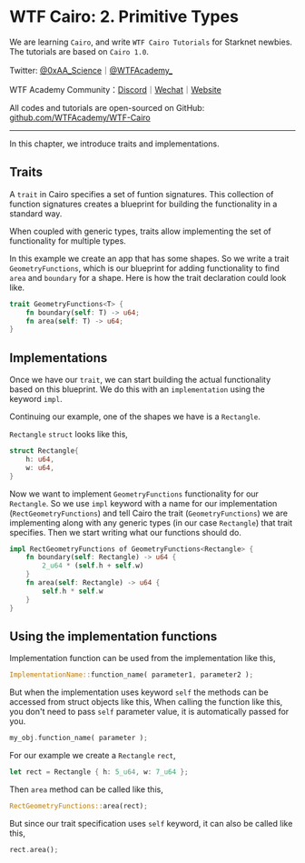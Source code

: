 # WTF Cairo: 2. Primitive Types

We are learning `Cairo`, and write `WTF Cairo Tutorials` for Starknet newbies. The tutorials are based on `Cairo 1.0`.

Twitter: [@0xAA_Science](https://twitter.com/0xAA_Science)｜[@WTFAcademy\_](https://twitter.com/WTFAcademy_)

WTF Academy Community：[Discord](https://discord.wtf.academy)｜[Wechat](https://docs.google.com/forms/d/e/1FAIpQLSe4KGT8Sh6sJ7hedQRuIYirOoZK_85miz3dw7vA1-YjodgJ-A/viewform?usp=sf_link)｜[Website](https://wtf.academy)

All codes and tutorials are open-sourced on GitHub: [github.com/WTFAcademy/WTF-Cairo](https://github.com/WTFAcademy/WTF-Cairo)

---

In this chapter, we introduce traits and implementations.

## Traits

A `trait` in Cairo specifies a set of funtion signatures. This collection of function signatures creates a blueprint for building the functionality in a standard way.

When coupled with generic types, traits allow implementing the set of functionality for multiple types.

In this example we create an app that has some shapes.
So we write a trait `GeometryFunctions`, which is our blueprint for adding functionality to find `area` and `boundary` for a shape. Here is how the trait declaration could look like.

```rust
trait GeometryFunctions<T> {
    fn boundary(self: T) -> u64;
    fn area(self: T) -> u64;
}
```

## Implementations

Once we have our `trait`, we can start building the actual functionality based on this blueprint. We do this with an `implementation` using the keyword `impl`.

Continuing our example, one of the shapes we have is a `Rectangle`.

`Rectangle` `struct` looks like this,

```rust
struct Rectangle{
    h: u64,
    w: u64,
}
```

Now we want to implement `GeometryFunctions` functionality for our `Rectangle`. So we use `impl` keyword with a name for our implementation (`RectGeometryFunctions`) and tell Cairo the trait (`GeometryFunctions`) we are implementing along with any generic types (in our case `Rectangle`) that trait specifies. Then we start writing what our functions should do.

```rust
impl RectGeometryFunctions of GeometryFunctions<Rectangle> {
    fn boundary(self: Rectangle) -> u64 {
        2_u64 * (self.h + self.w)
    }
    fn area(self: Rectangle) -> u64 {
        self.h * self.w
    }
}
```

## Using the implementation functions

Implementation function can be used from the implementation like this,

```rust
ImplementationName::function_name( parameter1, parameter2 );
```

But when the implementation uses keyword `self` the methods can be accessed from struct objects like this, When calling the function like this, you don't need to pass `self` parameter value, it is automatically passed for you.

```rust
my_obj.function_name( parameter );
```

For our example we create a `Rectangle` `rect`,

```rust
let rect = Rectangle { h: 5_u64, w: 7_u64 };
```

Then `area` method can be called like this,

```rust
RectGeometryFunctions::area(rect);
```

But since our trait specification uses `self` keyword, it can also be called like this,

```rust
rect.area();
```
